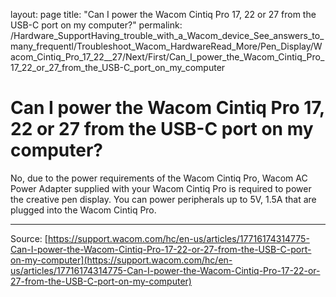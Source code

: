 layout: page
title: "Can I power the Wacom Cintiq Pro 17, 22 or 27 from the USB-C port on my computer?"
permalink: /Hardware_SupportHaving_trouble_with_a_Wacom_device_See_answers_to_many_frequentl/Troubleshoot_Wacom_HardwareRead_More/Pen_Display/Wacom_Cintiq_Pro_17_22__27/Next/First/Can_I_power_the_Wacom_Cintiq_Pro_17_22_or_27_from_the_USB-C_port_on_my_computer

# Can I power the Wacom Cintiq Pro 17, 22 or 27 from the USB-C port on my computer?

No, due to the power requirements of the Wacom Cintiq Pro, Wacom AC Power Adapter supplied with your Wacom Cintiq Pro is required to power the creative pen display. You can power peripherals up to 5V, 1.5A that are plugged into the Wacom Cintiq Pro.

---
Source: [https://support.wacom.com/hc/en-us/articles/17716174314775-Can-I-power-the-Wacom-Cintiq-Pro-17-22-or-27-from-the-USB-C-port-on-my-computer](https://support.wacom.com/hc/en-us/articles/17716174314775-Can-I-power-the-Wacom-Cintiq-Pro-17-22-or-27-from-the-USB-C-port-on-my-computer)
